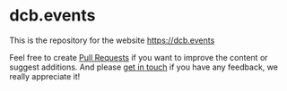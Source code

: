 # dcb.events

This is the repository for the website https://dcb.events

Feel free to create [Pull Requests](https://github.com/dcb-events/dcb-events.github.io/pulls) if you want to improve the content or suggest additions. And please [get in touch](https://dcb.events/about/#contact-us) if you have any feedback, we really appreciate it!
